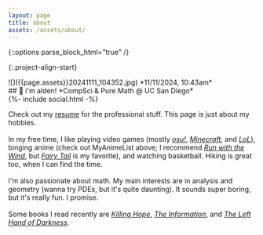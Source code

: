 ```yaml
---
layout: page
title: about
assets: /assets/about/
---
```


{::options parse_block_html="true" /}

{:.project-align-start}
<div>
![]({{page.assets}}20241111_104352.jpg)
*11/11/2024, 10:43am*

<div>
## &#128075; i'm alden!
*CompSci & Pure Math @ UC San Diego*
<div>{%- include social.html -%}</div>

Check out my [resume](/resume) for the professional stuff. This page is just about my hobbies.
<br><br>
In my free time, I like playing video games (mostly [*osu!*](https://osu.ppy.sh), [*Minecraft*](https://minecraft.net), and [*LoL*](https://leagueoflegends.com)), binging anime (check out MyAnimeList above; I recommend [*Run with the Wind*](https://myanimelist.net/anime/37965), but [*Fairy Tail*](https://myanimelist.net/anime/6702) is my favorite), and watching basketball. Hiking is great too, when I can find the time.
<br><br>
I'm also passionate about math. My main interests are in analysis and geometry (wanna try PDEs, but it's quite daunting). It sounds super boring, but it's really fun. I promise.
<br><br>
Some books I read recently are [*Killing Hope*](https://www.goodreads.com/book/show/78130), [*The Information*](https://www.goodreads.com/book/show/8701960), and [*The Left Hand of Darkness*](https://www.goodreads.com/book/show/18423).
</div>
</div>
